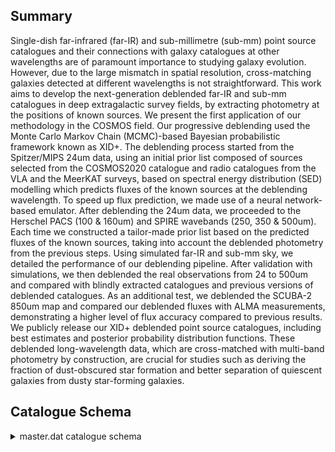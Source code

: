 ## Summary

Single-dish far-infrared (far-IR) and sub-millimetre (sub-mm) point source catalogues and their connections with galaxy catalogues at other wavelengths are of paramount importance to studying galaxy evolution. However, due to the large mismatch in spatial resolution, cross-matching galaxies detected at different wavelengths is not straightforward. This work aims to develop the next-generation deblended far-IR and sub-mm catalogues in deep extragalactic survey fields, by extracting photometry at the positions of known sources. We present the first application of our methodology in the COSMOS field. Our progressive deblending used the Monte Carlo Markov Chain (MCMC)-based Bayesian probabilistic framework known as XID+. The deblending process started from the Spitzer/MIPS 24um data, using an initial prior list composed of sources selected from the COSMOS2020 catalogue and radio catalogues from the VLA and the MeerKAT surveys, based on spectral energy distribution (SED) modelling which predicts fluxes of the known sources at the deblending wavelength. To speed up flux prediction, we made use of a neural network-based emulator. After deblending the 24um data, we proceeded to the Herschel PACS (100 & 160um) and SPIRE wavebands (250, 350 & 500um). Each time we constructed a tailor-made prior list based on the predicted fluxes of the known sources, taking into account the deblended photometry from the previous steps. Using simulated far-IR and sub-mm sky, we detailed the performance of our deblending pipeline. After validation with simulations, we then deblended the real observations from 24 to 500um and compared with blindly extracted catalogues and previous versions of deblended catalogues. As an additional test, we deblended the SCUBA-2 850um map and compared our deblended fluxes with ALMA measurements, demonstrating a higher level of flux accuracy compared to previous results. We publicly release our XID+ deblended point source catalogues, including best estimates and posterior probability distribution functions. These deblended long-wavelength data, which are cross-matched with multi-band photometry by construction, are crucial for studies such as deriving the fraction of dust-obscured star formation and better separation of quiescent galaxies from dusty star-forming galaxies.

## Catalogue Schema

<details>
<summary>master.dat catalogue schema</summary>

| Bytes   | Format   | Units    | Label      | Explanations                            |
|:--------|:---------|:---------|:-----------|:----------------------------------------|
| 1- 7    | I7       | ---      | ID         | COSMOS2020 ID                           |
| 9- 23   | F15.11   | deg      | RAdeg      | Right Ascension (J2000) from COSMOS2020 |
| 25- 39  | F15.11   | deg      | DEdeg      | Declination (J2000) from COSMOS2020     |
| 41- 49  | F9.6     | mJy      | F24        | 24um flux density (median) (F_24)       |
| 51- 58  | F8.6     | mJy/beam | Sigconf24  | Fitted Background of 24um map (median)  |
| 60- 67  | F8.6     | mJy      | s_F24      | Maximum of sigma+ and sigma- for        |
| 69- 76  | F8.6     | mJy/beam | e_F24      | Total error for 24um flux density       |
| 78- 87  | F10.6    | mJy      | F100       | ?=- 100um flux density (median) (F_100) |
| 89- 98  | F10.6    | mJy      | F160       | ?=- 160um flux density (median) (F_160) |
| 100-108 | F9.6     | mJy/beam | Sigconf100 | ?=- Fitted Background of 100um map      |
| 110-118 | F9.6     | mJy/beam | Sigconf160 | ?=- Fitted Background of 160um map      |
| 120-127 | F8.6     | mJy      | s_F100     | ?=- Maximum of sigma+ and sigma- for    |
| 129-137 | F9.6     | mJy/beam | e_F100     | ?=- Total error for 100um flux density  |
| 139-147 | F9.6     | mJy      | s_F160     | ?=- Maximum of sigma+ and sigma- for    |
| 149-157 | F9.6     | mJy/beam | e_F160     | ?=- Total error for 160um flux density  |
| 159-169 | F11.6    | mJy      | F250       | ?=- 250um flux density (median) (F_250) |
| 171-180 | F10.6    | mJy      | F350       | ?=- 350um flux density (median) (F_350) |
| 182-191 | F10.6    | mJy      | F500       | ?=- 500um flux density (median) (F_500) |
| 193-200 | F8.5     | mJy/beam | Sigconf250 | ?=- Fitted Background of 250um map      |
| 202-209 | F8.5     | mJy/beam | Sigconf350 | ?=- Fitted Background of 350um map      |
| 211-219 | F9.6     | mJy/beam | Sigconf500 | ?=- Fitted Background of 500um map      |
| 221-229 | F9.6     | mJy      | s_F250     | ?=- Maximum of sigma+ and sigma- for    |
| 231-239 | F9.6     | mJy/beam | e_F250     | ?=- Total error for 250um flux density  |
| 241-249 | F9.6     | mJy      | s_F350     | ?=- Maximum of sigma+ and sigma- for    |
| 251-259 | F9.6     | mJy/beam | e_F350     | ?=- Total error for 350um flux density  |
| 261-269 | F9.6     | mJy      | s_F500     | ?=- Maximum of sigma+ and sigma- for    |
| 271-279 | F9.6     | mJy/beam | e_F500     | ?=- Total error for 500um flux density  |
| 281-289 | F9.6     | mJy      | F850       | ?=- 850um flux density (median) (F_850) |
| 291-301 | F11.6    | mJy/beam | Sigconf850 | ?=- Fitted Background of 850um map      |
| 303-310 | F8.6     | mJy      | s_F850     | ?=- Maximum of sigma+ and sigma- for    |
| 312-322 | F11.6    | mJy/beam | e_F850     | ?=- Total error for 850um flux density  |
</details>
